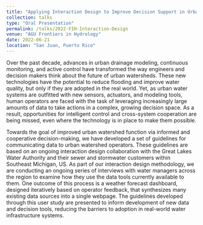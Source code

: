 ```yaml
---
title: "Applying Interaction Design to Improve Decision Support in Urban Watershed Management"
collection: talks
type: "Oral Presentation"
permalink: /talks/2022-FIH-Interaction-Design
venue: "AGU Frontiers in Hydrology"
date: 2022-06-21
location: "San Juan, Puerto Rico"
---
```


Over the past decade, advances in urban drainage modeling, continuous monitoring, and active control have transformed the way engineers and decision makers think about the future of urban watersheds. These new technologies have the potential to reduce flooding and improve water quality, but only if they are adopted in the real world. Yet, as urban water systems are outfitted with new sensors, actuators, and modeling tools, human operators are faced with the task of leveraging increasingly large amounts of data to take actions in a complex, growing decision space. As a result, opportunities for intelligent control and cross-system cooperation are being missed, even where the technology is in place to make them possible.

Towards the goal of improved urban watershed function via informed and cooperative decision-making, we have developed a set of guidelines for communicating data to urban watershed operators. These guidelines are based on an ongoing interaction design collaboration with the Great Lakes Water Authority and their sewer and stormwater customers within Southeast Michigan, US. As part of our interaction design methodology, we are conducting an ongoing series of interviews with water managers across the region to examine how they use the data tools currently available to them. One outcome of this process is a weather forecast dashboard, designed iteratively based on operator feedback, that synthesizes many existing data sources into a single webpage. The guidelines developed through this user study are presented to inform development of new data and decision tools, reducing the barriers to adoption in real-world water infrastructure systems.